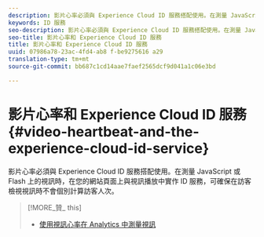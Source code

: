 ```yaml
---
description: 影片心率必須與 Experience Cloud ID 服務搭配使用。在測量 JavaScript 或 Flash 上的視訊時，在您的網站頁面上與視訊播放中實作 ID 服務，可確保在訪客檢視視訊時不會個別計算訪客人次。
keywords: ID 服務
seo-description: 影片心率必須與 Experience Cloud ID 服務搭配使用。在測量 JavaScript 或 Flash 上的視訊時，在您的網站頁面上與視訊播放中實作 ID 服務，可確保在訪客檢視視訊時不會個別計算訪客人次。
seo-title: 影片心率和 Experience Cloud ID 服務
title: 影片心率和 Experience Cloud ID 服務
uuid: 07986a78-23ac-4fd4-ab8 f-be9275616 a29
translation-type: tm+mt
source-git-commit: bb687c1cd14aae7faef2565dcf9d041a1c06e3bd

---
```



# 影片心率和 Experience Cloud ID 服務 {#video-heartbeat-and-the-experience-cloud-id-service}

影片心率必須與 Experience Cloud ID 服務搭配使用。在測量 JavaScript 或 Flash 上的視訊時，在您的網站頁面上與視訊播放中實作 ID 服務，可確保在訪客檢視視訊時不會個別計算訪客人次。

>[!MORE_贊_ this]
>
>* [使用視訊心率在 Analytics 中測量視訊](https://marketing.adobe.com/resources/help/en_US/sc/appmeasurement/hbvideo/)

